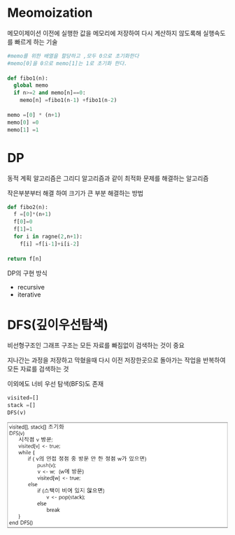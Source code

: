 # Meomoization
메모이제이션
이전에 실행한 값을 메모리에 저장하여 다시 계산하지 않도록해 실행속도를 빠르게 하는 기술

```python
#memo를 위한 배열을 할당하고 ,모두 0으로 초기화한다
#memo[0]을 0으로 memo[1]는 1로 초기화 한다.

def fibo1(n):
  global memo
  if n>=2 and memo[n]==0:
    memo[n] =fibo1(n-1) +fibo1(n-2)

memo =[0] * (n+1)
memo[0] =0
memo[1] =1

```

# DP
동적 계획 알고리즘은 그리디 알고리즘과 같이 최적화 문제를 해결하는 알고리즘

작은부분부터 해결 하여 크기가 큰 부분 해결하는 방법

```python
def fibo2(n):
  f =[0]*(n+1)
  f[0]=0
  f[1]=1
  for i in ragne(2,n+1):
    f[i] =f[i-1]+i[i-2]

return f[n]

```
DP의 구현 방식
- recursive
- iterative

# DFS(깊이우선탐색)

비선형구조인 그래프 구조는 모든 자료를 빠짐없이 검색하는 것이 중요

지나간는 과정을 저장하고 막혔을때 다시 이전 저장한곳으로 돌아가는 작업을 반복하여 모든 자료를 검색하는 것

이외에도 너비 우선 탐색(BFS)도 존재


```python
visited=[]
stack =[]
DFS(v)
```
![DFS 알고리즘](/algorithm/dfsalgo.PNG)


